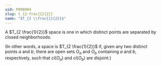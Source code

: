 ```yaml
---
uid: P000004
slug: t_{2-frac{1}{2}}
name: "$T_{2 \\frac{1}{2}}$"
---
```

A $T_{2 \frac{1}{2}}$ space is one in which distinct points are separated by closed neighborhoods.

(In other words, a space is $T_{2 \frac{1}{2}}$ if, given any two distinct points $a$ and $b$, there are open sets $O_a$ and $O_b$ containing $a$ and $b$, respectively, such that $cl(O_a)$ and $cl(O_b)$ are disjoint.)

